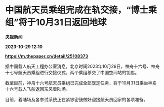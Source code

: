 # 中国航天员乘组完成在轨交接，“博士乘组”将于10月31日返回地球
**央视新闻**

**2023-10-29 12:10**

**https://m.thepaper.cn/detail/25108373**

据中国载人航天工程办公室消息，北京时间2023年10月29日，神舟十六号、神舟十七号航天员乘组进行交接仪式，两个乘组移交了中国空间站的钥匙。

截至目前，神舟十六号航天员乘组已完成全部既定任务，将于10月31日乘坐神舟十六号载人飞船返回东风着陆场。

目前，着陆场及各参试系统正在紧锣密鼓做好迎接航天员回家的各项准备。
